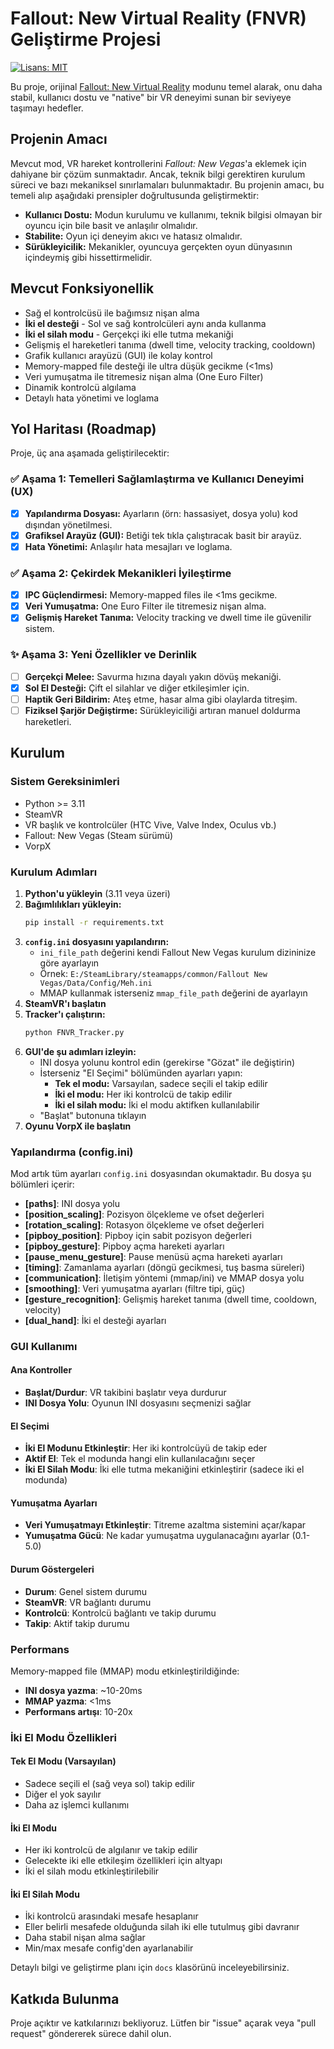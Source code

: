 # Fallout: New Virtual Reality (FNVR) Geliştirme Projesi

[![Lisans: MIT](https://img.shields.io/badge/Lisans-MIT-yellow.svg)](https://opensource.org/licenses/MIT)

Bu proje, orijinal [Fallout: New Virtual Reality](https://www.github.com/iloveusername/Fallout-New-Virtual-Reality) modunu temel alarak, onu daha stabil, kullanıcı dostu ve "native" bir VR deneyimi sunan bir seviyeye taşımayı hedefler.

## Projenin Amacı

Mevcut mod, VR hareket kontrollerini *Fallout: New Vegas*'a eklemek için dahiyane bir çözüm sunmaktadır. Ancak, teknik bilgi gerektiren kurulum süreci ve bazı mekaniksel sınırlamaları bulunmaktadır. Bu projenin amacı, bu temeli alıp aşağıdaki prensipler doğrultusunda geliştirmektir:

-   **Kullanıcı Dostu:** Modun kurulumu ve kullanımı, teknik bilgisi olmayan bir oyuncu için bile basit ve anlaşılır olmalıdır.
-   **Stabilite:** Oyun içi deneyim akıcı ve hatasız olmalıdır.
-   **Sürükleyicilik:** Mekanikler, oyuncuya gerçekten oyun dünyasının içindeymiş gibi hissettirmelidir.

## Mevcut Fonksiyonellik

-   Sağ el kontrolcüsü ile bağımsız nişan alma
-   **İki el desteği** - Sol ve sağ kontrolcüleri aynı anda kullanma
-   **İki el silah modu** - Gerçekçi iki elle tutma mekaniği
-   Gelişmiş el hareketleri tanıma (dwell time, velocity tracking, cooldown)
-   Grafik kullanıcı arayüzü (GUI) ile kolay kontrol
-   Memory-mapped file desteği ile ultra düşük gecikme (<1ms)
-   Veri yumuşatma ile titremesiz nişan alma (One Euro Filter)
-   Dinamik kontrolcü algılama
-   Detaylı hata yönetimi ve loglama

## Yol Haritası (Roadmap)

Proje, üç ana aşamada geliştirilecektir:

### ✅ Aşama 1: Temelleri Sağlamlaştırma ve Kullanıcı Deneyimi (UX)

-   [x] **Yapılandırma Dosyası:** Ayarların (örn: hassasiyet, dosya yolu) kod dışından yönetilmesi.
-   [x] **Grafiksel Arayüz (GUI):** Betiği tek tıkla çalıştıracak basit bir arayüz.
-   [x] **Hata Yönetimi:** Anlaşılır hata mesajları ve loglama.

### ✅ Aşama 2: Çekirdek Mekanikleri İyileştirme

-   [x] **IPC Güçlendirmesi:** Memory-mapped files ile <1ms gecikme.
-   [x] **Veri Yumuşatma:** One Euro Filter ile titremesiz nişan alma.
-   [x] **Gelişmiş Hareket Tanıma:** Velocity tracking ve dwell time ile güvenilir sistem.

### ✨ Aşama 3: Yeni Özellikler ve Derinlik

-   [ ] **Gerçekçi Melee:** Savurma hızına dayalı yakın dövüş mekaniği.
-   [x] **Sol El Desteği:** Çift el silahlar ve diğer etkileşimler için.
-   [ ] **Haptik Geri Bildirim:** Ateş etme, hasar alma gibi olaylarda titreşim.
-   [ ] **Fiziksel Şarjör Değiştirme:** Sürükleyiciliği artıran manuel doldurma hareketleri.

## Kurulum

### Sistem Gereksinimleri
-   Python >= 3.11
-   SteamVR
-   VR başlık ve kontrolcüler (HTC Vive, Valve Index, Oculus vb.)
-   Fallout: New Vegas (Steam sürümü)
-   VorpX

### Kurulum Adımları

1.  **Python'u yükleyin** (3.11 veya üzeri)
2.  **Bağımlılıkları yükleyin:**
    ```bash
    pip install -r requirements.txt
    ```
3.  **`config.ini` dosyasını yapılandırın:**
    - `ini_file_path` değerini kendi Fallout New Vegas kurulum dizininize göre ayarlayın
    - Örnek: `E:/SteamLibrary/steamapps/common/Fallout New Vegas/Data/Config/Meh.ini`
    - MMAP kullanmak isterseniz `mmap_file_path` değerini de ayarlayın
4.  **SteamVR'ı başlatın**
5.  **Tracker'ı çalıştırın:**
    ```bash
    python FNVR_Tracker.py
    ```
6.  **GUI'de şu adımları izleyin:**
    - INI dosya yolunu kontrol edin (gerekirse "Gözat" ile değiştirin)
    - İsterseniz "El Seçimi" bölümünden ayarları yapın:
      - **Tek el modu:** Varsayılan, sadece seçili el takip edilir
      - **İki el modu:** Her iki kontrolcü de takip edilir
      - **İki el silah modu:** İki el modu aktifken kullanılabilir
    - "Başlat" butonuna tıklayın
7.  **Oyunu VorpX ile başlatın**

### Yapılandırma (config.ini)

Mod artık tüm ayarları `config.ini` dosyasından okumaktadır. Bu dosya şu bölümleri içerir:
- **[paths]**: INI dosya yolu
- **[position_scaling]**: Pozisyon ölçekleme ve ofset değerleri
- **[rotation_scaling]**: Rotasyon ölçekleme ve ofset değerleri
- **[pipboy_position]**: Pipboy için sabit pozisyon değerleri
- **[pipboy_gesture]**: Pipboy açma hareketi ayarları
- **[pause_menu_gesture]**: Pause menüsü açma hareketi ayarları
- **[timing]**: Zamanlama ayarları (döngü gecikmesi, tuş basma süreleri)
- **[communication]**: İletişim yöntemi (mmap/ini) ve MMAP dosya yolu
- **[smoothing]**: Veri yumuşatma ayarları (filtre tipi, güç)
- **[gesture_recognition]**: Gelişmiş hareket tanıma (dwell time, cooldown, velocity)
- **[dual_hand]**: İki el desteği ayarları

### GUI Kullanımı

#### Ana Kontroller
- **Başlat/Durdur**: VR takibini başlatır veya durdurur
- **INI Dosya Yolu**: Oyunun INI dosyasını seçmenizi sağlar

#### El Seçimi
- **İki El Modunu Etkinleştir**: Her iki kontrolcüyü de takip eder
- **Aktif El**: Tek el modunda hangi elin kullanılacağını seçer
- **İki El Silah Modu**: İki elle tutma mekaniğini etkinleştirir (sadece iki el modunda)

#### Yumuşatma Ayarları
- **Veri Yumuşatmayı Etkinleştir**: Titreme azaltma sistemini açar/kapar
- **Yumuşatma Gücü**: Ne kadar yumuşatma uygulanacağını ayarlar (0.1-5.0)

#### Durum Göstergeleri
- **Durum**: Genel sistem durumu
- **SteamVR**: VR bağlantı durumu
- **Kontrolcü**: Kontrolcü bağlantı ve takip durumu
- **Takip**: Aktif takip durumu

### Performans

Memory-mapped file (MMAP) modu etkinleştirildiğinde:
- **INI dosya yazma**: ~10-20ms
- **MMAP yazma**: <1ms
- **Performans artışı**: 10-20x

### İki El Modu Özellikleri

#### Tek El Modu (Varsayılan)
- Sadece seçili el (sağ veya sol) takip edilir
- Diğer el yok sayılır
- Daha az işlemci kullanımı

#### İki El Modu
- Her iki kontrolcü de algılanır ve takip edilir
- Gelecekte iki elle etkileşim özellikleri için altyapı
- İki el silah modu etkinleştirilebilir

#### İki El Silah Modu
- İki kontrolcü arasındaki mesafe hesaplanır
- Eller belirli mesafede olduğunda silah iki elle tutulmuş gibi davranır
- Daha stabil nişan alma sağlar
- Min/max mesafe config'den ayarlanabilir

Detaylı bilgi ve geliştirme planı için `docs` klasörünü inceleyebilirsiniz.

## Katkıda Bulunma

Proje açıktır ve katkılarınızı bekliyoruz. Lütfen bir "issue" açarak veya "pull request" göndererek sürece dahil olun.
